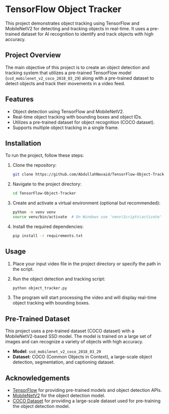 # TensorFlow Object Tracker

This project demonstrates object tracking using TensorFlow and MobileNetV2 for detecting and tracking objects in real-time. It uses a pre-trained dataset for AI recognition to identify and track objects with high accuracy.

## Project Overview

The main objective of this project is to create an object detection and tracking system that utilizes a pre-trained TensorFlow model (`ssd_mobilenet_v2_coco_2018_03_29`) along with a pre-trained dataset to detect objects and track their movements in a video feed.

## Features

- Object detection using TensorFlow and MobileNetV2.
- Real-time object tracking with bounding boxes and object IDs.
- Utilizes a pre-trained dataset for object recognition (COCO dataset).
- Supports multiple object tracking in a single frame.

## Installation

To run the project, follow these steps:

1. Clone the repository:
    ```bash
    git clone https://github.com/AbdullahNavaid/TensorFlow-Object-Tracker.git
    ```

2. Navigate to the project directory:
    ```bash
    cd TensorFlow-Object-Tracker
    ```

3. Create and activate a virtual environment (optional but recommended):
    ```bash
    python -m venv venv
    source venv/bin/activate  # On Windows use 'venv\Scripts\activate'
    ```

4. Install the required dependencies:
    ```bash
    pip install -r requirements.txt
    ```

## Usage

1. Place your input video file in the project directory or specify the path in the script.

2. Run the object detection and tracking script:
    ```bash
    python object_tracker.py
    ```

3. The program will start processing the video and will display real-time object tracking with bounding boxes.

## Pre-Trained Dataset

This project uses a pre-trained dataset (COCO dataset) with a MobileNetV2-based SSD model. The model is trained on a large set of images and can recognize a variety of objects with high accuracy.

- **Model**: `ssd_mobilenet_v2_coco_2018_03_29`
- **Dataset**: COCO (Common Objects in Context), a large-scale object detection, segmentation, and captioning dataset.


## Acknowledgements

- [TensorFlow](https://www.tensorflow.org/) for providing pre-trained models and object detection APIs.
- [MobileNetV2](https://github.com/tensorflow/models/tree/master/research/object_detection) for the object detection model.
- [COCO Dataset](http://cocodataset.org/) for providing a large-scale dataset used for pre-training the object detection model.
